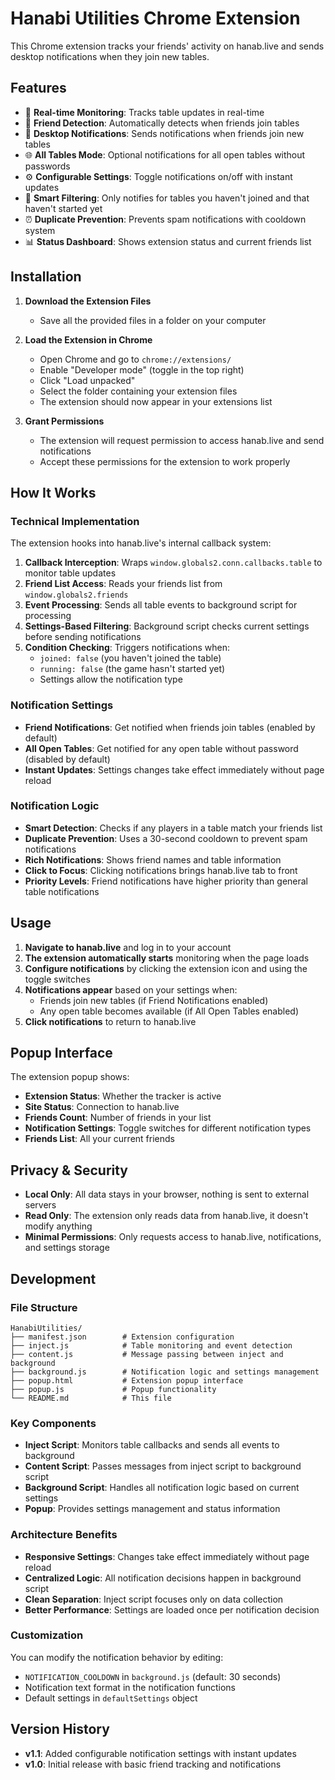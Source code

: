 # Hanabi Utilities Chrome Extension

This Chrome extension tracks your friends' activity on hanab.live and sends desktop notifications when they join new tables.

## Features

- 🎴 **Real-time Monitoring**: Tracks table updates in real-time
- 👥 **Friend Detection**: Automatically detects when friends join tables
- 🔔 **Desktop Notifications**: Sends notifications when friends join new tables
- 🌐 **All Tables Mode**: Optional notifications for all open tables without passwords
- ⚙️ **Configurable Settings**: Toggle notifications on/off with instant updates
- 🎯 **Smart Filtering**: Only notifies for tables you haven't joined and that haven't started yet
- ⏰ **Duplicate Prevention**: Prevents spam notifications with cooldown system
- 📊 **Status Dashboard**: Shows extension status and current friends list

## Installation

1. **Download the Extension Files**
   - Save all the provided files in a folder on your computer

2. **Load the Extension in Chrome**
   - Open Chrome and go to `chrome://extensions/`
   - Enable "Developer mode" (toggle in the top right)
   - Click "Load unpacked" 
   - Select the folder containing your extension files
   - The extension should now appear in your extensions list

3. **Grant Permissions**
   - The extension will request permission to access hanab.live and send notifications
   - Accept these permissions for the extension to work properly

## How It Works

### Technical Implementation

The extension hooks into hanab.live's internal callback system:

1. **Callback Interception**: Wraps `window.globals2.conn.callbacks.table` to monitor table updates
2. **Friend List Access**: Reads your friends list from `window.globals2.friends`
3. **Event Processing**: Sends all table events to background script for processing
4. **Settings-Based Filtering**: Background script checks current settings before sending notifications
5. **Condition Checking**: Triggers notifications when:
   - `joined: false` (you haven't joined the table)
   - `running: false` (the game hasn't started yet)
   - Settings allow the notification type

### Notification Settings

- **Friend Notifications**: Get notified when friends join tables (enabled by default)
- **All Open Tables**: Get notified for any open table without password (disabled by default)
- **Instant Updates**: Settings changes take effect immediately without page reload

### Notification Logic

- **Smart Detection**: Checks if any players in a table match your friends list
- **Duplicate Prevention**: Uses a 30-second cooldown to prevent spam notifications
- **Rich Notifications**: Shows friend names and table information
- **Click to Focus**: Clicking notifications brings hanab.live tab to front
- **Priority Levels**: Friend notifications have higher priority than general table notifications

## Usage

1. **Navigate to hanab.live** and log in to your account
2. **The extension automatically starts** monitoring when the page loads
3. **Configure notifications** by clicking the extension icon and using the toggle switches
4. **Notifications appear** based on your settings when:
   - Friends join new tables (if Friend Notifications enabled)
   - Any open table becomes available (if All Open Tables enabled)
5. **Click notifications** to return to hanab.live

## Popup Interface

The extension popup shows:
- **Extension Status**: Whether the tracker is active
- **Site Status**: Connection to hanab.live
- **Friends Count**: Number of friends in your list
- **Notification Settings**: Toggle switches for different notification types
- **Friends List**: All your current friends

## Privacy & Security

- **Local Only**: All data stays in your browser, nothing is sent to external servers
- **Read Only**: The extension only reads data from hanab.live, it doesn't modify anything
- **Minimal Permissions**: Only requests access to hanab.live, notifications, and settings storage

## Development

### File Structure
```
HanabiUtilities/
├── manifest.json        # Extension configuration
├── inject.js            # Table monitoring and event detection
├── content.js           # Message passing between inject and background
├── background.js        # Notification logic and settings management
├── popup.html           # Extension popup interface
├── popup.js             # Popup functionality
└── README.md            # This file
```

### Key Components

- **Inject Script**: Monitors table callbacks and sends all events to background
- **Content Script**: Passes messages from inject script to background script
- **Background Script**: Handles all notification logic based on current settings
- **Popup**: Provides settings management and status information

### Architecture Benefits

- **Responsive Settings**: Changes take effect immediately without page reload
- **Centralized Logic**: All notification decisions happen in background script
- **Clean Separation**: Inject script focuses only on data collection
- **Better Performance**: Settings are loaded once per notification decision

### Customization

You can modify the notification behavior by editing:
- `NOTIFICATION_COOLDOWN` in `background.js` (default: 30 seconds)
- Notification text format in the notification functions
- Default settings in `defaultSettings` object

## Version History

- **v1.1**: Added configurable notification settings with instant updates
- **v1.0**: Initial release with basic friend tracking and notifications
